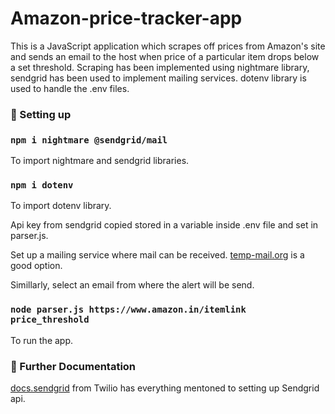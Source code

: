 # Amazon-price-tracker-app

This is a JavaScript application which scrapes off prices from Amazon's site and sends an email to the host when price of a particular item drops
below a set threshold. Scraping has been implemented using nightmare library, sendgrid has been used to implement mailing services.
dotenv library is used to handle the .env files.

### 🚀️ Setting up 

### `npm i nightmare @sendgrid/mail` 
To import nightmare and sendgrid libraries.




### `npm i dotenv`
To import dotenv library.

Api key from sendgrid copied stored in a variable inside .env file and set in parser.js.

Set up a mailing service where mail can be received. [temp-mail.org](https://temp-mail.org/en/) is a good option.

Simillarly, select an email from where the alert will be send.

### `node parser.js https://www.amazon.in/itemlink price_threshold`
To run the app.



### 📑️ Further Documentation
[docs.sendgrid](https://docs.sendgrid.com/for-developers/sending-email/api-getting-started) from Twilio has everything mentoned to setting up Sendgrid api.
